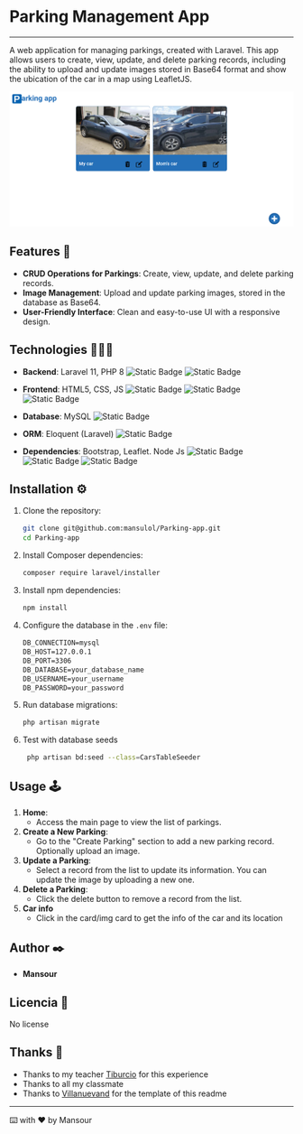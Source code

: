 # Parking Management App
---
A web application for managing parkings, created with Laravel. This app allows users to create, view, update, and delete parking records, including the ability to upload and update images stored in Base64 format and show the ubication of the car in a map using LeafletJS.

![Img app](/public/images/app.png)

## Features 💫

- **CRUD Operations for Parkings**: Create, view, update, and delete parking records.
- **Image Management**: Upload and update parking images, stored in the database as Base64.
- **User-Friendly Interface**: Clean and easy-to-use UI with a responsive design.

## Technologies 👨🏾‍💻

- **Backend**: Laravel 11, PHP 8
![Static Badge](https://img.shields.io/badge/LARAVEL-FF0000?style=for-the-badge&logo=laravel&logoColor=laravel&labelColor=black)
![Static Badge](https://img.shields.io/badge/PHP-595c87?style=for-the-badge&logo=php&logoColor=laravel&labelColor=black)
  
- **Frontend**: HTML5, CSS, JS
![Static Badge](https://img.shields.io/badge/HTML5-F80?style=for-the-badge&logo=html5&logoColor=F80&labelColor=black)
![Static Badge](https://img.shields.io/badge/CSS-0000FF?style=for-the-badge&logo=css3&logoColor=blue&labelColor=black)
![Static Badge](https://img.shields.io/badge/javascript-f7df1e?style=for-the-badge&logo=javascript&logoColor=dark&labelColor=black)

- **Database**: MySQL
![Static Badge](https://img.shields.io/badge/MYSQL-C7A20F?style=for-the-badge&logo=mysql&logoColor=yellow&labelColor=black)
  
- **ORM**: Eloquent (Laravel)
![Static Badge](https://img.shields.io/badge/ELOQUENT-FF0000?style=for-the-badge&logo=laravel&logoColor=laravel&labelColor=black)

- **Dependencies**: Bootstrap, Leaflet. Node Js
![Static Badge](https://img.shields.io/badge/BOOTSTRAP-7952b3?style=for-the-badge&logo=bootstrap&logoColor=dark&labelColor=black)
![Static Badge](https://img.shields.io/badge/LEAFLET-ofo?style=for-the-badge&logo=leaflet&logoColor=0f0&labelColor=black)
![Static Badge](https://img.shields.io/badge/NODE_JS-5fa04e?style=flat-square&logo=node.js&logoColor=5fa04e&labelColor=black&color=5fa04e)


## Installation ⚙️

1. Clone the repository:
    ```bash
    git clone git@github.com:mansulol/Parking-app.git
    cd Parking-app
    ```

2. Install Composer dependencies:
    ```bash
    composer require laravel/installer
    ```

3. Install npm dependencies:
    ```bash
    npm install
    ```

4. Configure the database in the `.env` file:
    ```env
    DB_CONNECTION=mysql
    DB_HOST=127.0.0.1
    DB_PORT=3306
    DB_DATABASE=your_database_name
    DB_USERNAME=your_username
    DB_PASSWORD=your_password
    ```

5. Run database migrations:
    ```bash
    php artisan migrate
    ```

6. Test with database seeds
   ```bash
    php artisan bd:seed --class=CarsTableSeeder
    ```

## Usage 🕹️

1. **Home**:
   - Access the main page to view the list of parkings.
2. **Create a New Parking**:
   - Go to the "Create Parking" section to add a new parking record. Optionally upload an image.
3. **Update a Parking**:
   - Select a record from the list to update its information. You can update the image by uploading a new one.
4. **Delete a Parking**:
   - Click the delete button to remove a record from the list.
5. **Car info**
    - Click in the card/img card to get the info of the car and its location

## Author ✒️

- **Mansour**

## Licencia 📄

No license

## Thanks 🎁

- Thanks to my teacher [Tiburcio](https://github.com/tcrurav) for this experience
- Thanks to all my classmate
- Thanks to [Villanuevand](https://github.com/Villanuevand) for the template of this readme

---
⌨️ with ❤️ by Mansour
